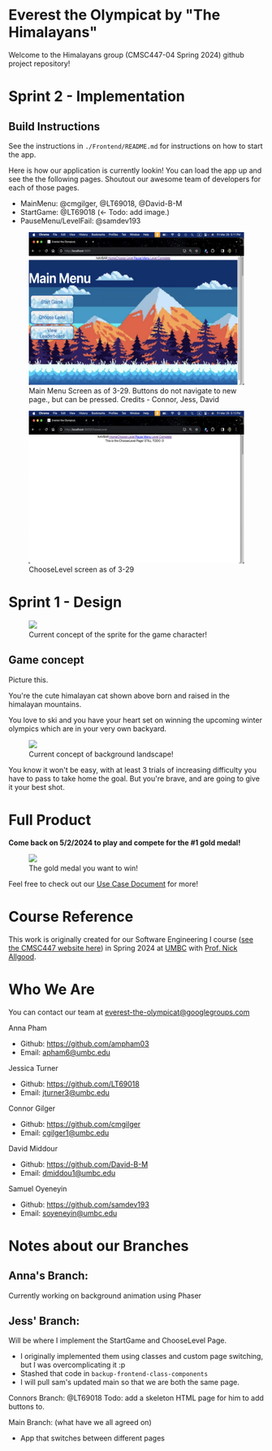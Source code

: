 # Everest the Olympicat by "The Himalayans"
Welcome to the Himalayans group (CMSC447-04 Spring 2024) github project repository!

# Sprint 2 - Implementation
## Build Instructions
See the instructions in `./Frontend/README.md` for instructions on how to start the app.

Here is how our application is currently lookin!
You can load the app up and see the the following pages.
Shoutout our awesome team of developers for each of those pages.
- MainMenu: @cmgilger, @LT69018, @David-B-M
- StartGame: @LT69018 (<- Todo: add image.)
- PauseMenu/LevelFail: @samdev193 
<figure>
    <img src="current_appearance/MainMenu_3-29.png" height="300px">
    <figcaption>Main Menu Screen as of 3-29. Buttons do not navigate to new page., but can be pressed. Credits - Connor, Jess, David</figcaption>
</figure>

<figure>
    <img src="current_appearance/ChooseLevel_3-29.png" height="300px">
    <figcaption>ChooseLevel screen as of 3-29</figcaption>
</figure>

# Sprint 1 - Design
<figure>
    <img src="Frontend/interface/himalayan_cat.jpg" height="300px">
    <!-- source: https://www.dreamstime.com/hand-drawn-himalayan-cat-vector-illustration-hand-drawn-himalayan-cat-image131123437 -->
    <figcaption>Current concept of the sprite for the game character!</figcaption>
</figure>

## Game concept
Picture this. 

You're the cute himalayan cat shown above born and raised in the himalayan mountains.

You love to ski and you have your heart set on winning the upcoming winter olympics which are in your very own backyard.
<figure>
    <img src="Frontend/interface/snowy_mountains.jpg" height="300px">
    <!-- source: https://www.freepik.com/premium-vector/snowy-mountains-fir-trees-starry-sky-pixel-art-game-location-8-bit-retro-backdrop-seamless_36462427.htm7 -->
    <figcaption>Current concept of background landscape!</figcaption>
</figure>

You know it won't be easy, with at least 3 trials of increasing difficulty you have to pass to take home the goal. But you're brave, and are going to give it your best shot.

# Full Product

**Come back on 5/2/2024 to play and compete for the #1 gold medal!**
<figure>
    <img src="Frontend/interface/gold_medal.jpg" height="100px">
    <!-- source: https://www.freepik.com/premium-vector/snowy-mountains-fir-trees-starry-sky-pixel-art-game-location-8-bit-retro-backdrop-seamless_36462427.htm7 -->
    <figcaption>The gold medal you want to win!</figcaption>
</figure>

Feel free to check out our 
<a href="./docs/Use-Case-Document_CMSC447-Himalayans.pdf">Use Case Document</a> 
for more!


# Course Reference
This work is originally created for our Software Engineering I course (<a href="https://www.csee.umbc.edu/cmsc-447-syllabus/">see the CMSC447 website here</a>) in Spring 2024
at <a href="https://umbc.edu/">UMBC</a>
with <a href="https://redirect.cs.umbc.edu/people/faculty/nick-allgood/">Prof. Nick Allgood</a>. 



# Who We Are
You can contact our team at <a>everest-the-olympicat@googlegroups.com</a>

Anna Pham
- Github: https://github.com/ampham03
- Email: apham6@umbc.edu

Jessica Turner
- Github: https://github.com/LT69018
- Email: jturner3@umbc.edu

Connor Gilger
- Github: https://github.com/cmgilger
- Email: cgilger1@umbc.edu

David Middour
- Github: https://github.com/David-B-M
- Email: dmiddou1@umbc.edu

Samuel Oyeneyin
- Github: https://github.com/samdev193
- Email: soyeneyin@umbc.edu


# Notes about our Branches
## Anna's Branch: 
Currently working on background animation using Phaser
## Jess' Branch: 
Will be where I implement the StartGame and ChooseLevel Page.
- I originally implemented them using classes and custom page switching,
but I was overcomplicating it :p 
- Stashed that code in `backup-frontend-class-components`
- I will pull sam's updated main so that we are both the same page.

Connors Branch:
@LT69018 Todo: add a skeleton HTML page for him to add buttons to.

Main Branch: (what have we all agreed on)
- App that switches between different pages 
